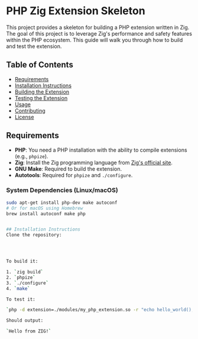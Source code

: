 # PHP Zig Extension Skeleton

This project provides a skeleton for building a PHP extension written in Zig. The goal of this project is to leverage Zig's performance and safety features within the PHP ecosystem. This guide will walk you through how to build and test the extension.

## Table of Contents
- [Requirements](#requirements)
- [Installation Instructions](#installation-instructions)
- [Building the Extension](#building-the-extension)
- [Testing the Extension](#testing-the-extension)
- [Usage](#usage)
- [Contributing](#contributing)
- [License](#license)

## Requirements
- **PHP**: You need a PHP installation with the ability to compile extensions (e.g., `phpize`).
- **Zig**: Install the Zig programming language from [Zig's official site](https://ziglang.org/download/).
- **GNU Make**: Required to build the extension.
- **Autotools**: Required for `phpize` and `./configure`.

### System Dependencies (Linux/macOS)
```bash
sudo apt-get install php-dev make autoconf
# Or for macOS using Homebrew
brew install autoconf make php


## Installation Instructions
Clone the repository:




To build it:

1. `zig build`
2. `phpize`
3. `./configure`
4. `make`

To test it:

`php -d extension=./modules/my_php_extension.so -r "echo hello_world();"`

Should output:

`Hello from ZIG!`
